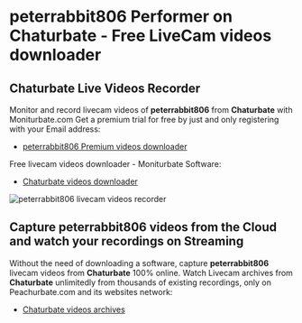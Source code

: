 # peterrabbit806 Performer on Chaturbate - Free LiveCam videos downloader

## Chaturbate Live Videos Recorder

Monitor and record livecam videos of **peterrabbit806** from **Chaturbate** with Moniturbate.com
Get a premium trial for free by just and only registering with your Email address:
* [peterrabbit806 Premium videos downloader](https://moniturbate.com/request-demo-licence-key.html)

Free livecam videos downloader - Moniturbate Software:
* [Chaturbate videos downloader](https://moniturbate.com/moniturbate-download-software.html)

![peterrabbit806 livecam videos recorder](https://peachurnet.com/templates/moniturbate-software.png)


## Capture peterrabbit806 videos from the Cloud and watch your recordings on Streaming

Without the need of downloading a software, capture **peterrabbit806** livecam videos from **Chaturbate** 100% online.
Watch Livecam archives from **Chaturbate** unlimitedly from thousands of existing recordings, only on Peachurbate.com and its websites network:
* [Chaturbate videos archives](https://peachurnet.com/)